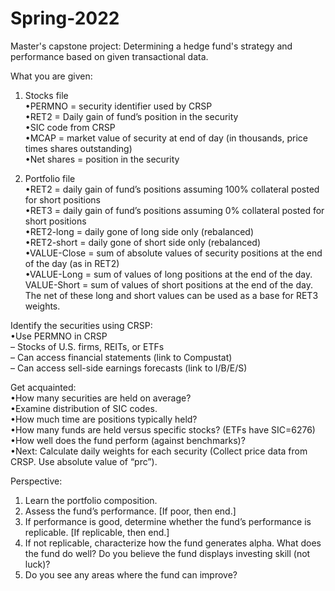 # Spring-2022
Master's capstone project: Determining a hedge fund's strategy and performance based on given transactional data. 

What you are given:  
1. Stocks file   
•PERMNO = security identifier used by CRSP  
•RET2 = Daily gain of fund’s position in the security  
•SIC code from CRSP  
•MCAP = market value of security at end of day (in thousands, price times shares
outstanding)  
•Net shares = position in the security  

2. Portfolio file  
•RET2 = daily gain of fund’s positions assuming 100% collateral posted for short positions  
•RET3 = daily gain of fund’s positions assuming 0% collateral posted for short positions  
•RET2-long = daily gone of long side only (rebalanced)  
•RET2-short = daily gone of short side only (rebalanced)  
•VALUE-Close = sum of absolute values of security positions at the end of the day (as
in RET2)  
•VALUE-Long = sum of values of long positions at the end of the day.  
VALUE-Short = sum of values of short positions at the end of the day.  
The net of these long and short values can be used as a base for RET3 weights.  

Identify the securities using CRSP:  
•Use PERMNO in CRSP  
– Stocks of U.S. firms, REITs, or ETFs  
– Can access financial statements (link to Compustat)  
– Can access sell-side earnings forecasts (link to I/B/E/S)  

Get acquainted:  
•How many securities are held on average?  
•Examine distribution of SIC codes.  
•How much time are positions typically held?  
•How many funds are held versus specific stocks? (ETFs have SIC=6276)  
•How well does the fund perform (against benchmarks)?  
•Next: Calculate daily weights for each security (Collect price data from CRSP. Use absolute
value of “prc”).  

Perspective:  
1. Learn the portfolio composition.  
2. Assess the fund’s performance. [If poor, then end.]  
3. If performance is good, determine whether the fund’s performance is replicable. [If
replicable, then end.]  
4. If not replicable, characterize how the fund generates alpha. What does the fund do
well? Do you believe the fund displays investing skill (not luck)?  
5. Do you see any areas where the fund can improve?  
